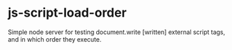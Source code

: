 js-script-load-order
====================

Simple node server for testing document.write [written] external script tags, and in which order they execute.